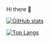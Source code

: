  Hi there 👋



[![GitHub stats](https://github-readme-stats.vercel.app/api?username=Wata-Naoki&theme=vue-dark&show_icons=true)](https://github.com/Wata-Naoki/github-readme-stats)

[![Top Langs](https://github-readme-stats.vercel.app/api/top-langs/?username=Wata-Naoki&theme=vue-dark&show_icons=true&layout=compact)](https://github.com/Wata-Naoki/github-readme-stats)


<!--
**Wata-Naoki/Wata-Naoki** is a ✨ _special_ ✨ repository because its `README.md` (this file) appears on your GitHub profile.

Here are some ideas to get you started:

- 🔭 I’m currently working on ...
- 🌱 I’m currently learning ...
- 👯 I’m looking to collaborate on ...
- 🤔 I’m looking for help with ...
- 💬 Ask me about ...
- 📫 How to reach me: ...
- 😄 Pronouns: ...
- ⚡ Fun fact: ...
-->
